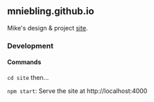 mniebling.github.io
-------------------

Mike's design & project [site](http://www.mikeniebling.com).


### Development

#### Commands

`cd site` then...

`npm start`: Serve the site at http://localhost:4000
